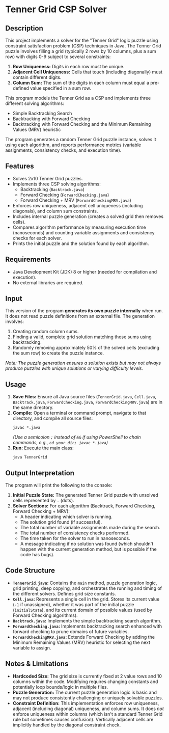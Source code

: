 # Tenner Grid CSP Solver

## Description

This project implements a solver for the "Tenner Grid" logic puzzle using constraint satisfaction problem (CSP) techniques in Java. The Tenner Grid puzzle involves filling a grid (typically 2 rows by 10 columns, plus a sum row) with digits 0-9 subject to several constraints:
 
1.  **Row Uniqueness:** Digits in each row must be unique.
2.  **Adjacent Cell Uniqueness:** Cells that touch (including diagonally) must contain different digits.
3.  **Column Sum:** The sum of the digits in each column must equal a pre-defined value specified in a sum row.

This program models the Tenner Grid as a CSP and implements three different solving algorithms:
* Simple Backtracking Search
* Backtracking with Forward Checking
* Backtracking with Forward Checking and the Minimum Remaining Values (MRV) heuristic

The program generates a random Tenner Grid puzzle instance, solves it using each algorithm, and reports performance metrics (variable assignments, consistency checks, and execution time).

## Features

* Solves 2x10 Tenner Grid puzzles.
* Implements three CSP solving algorithms:
    * Backtracking (`Backtrack.java`)
    * Forward Checking (`ForwardChecking.java`)
    * Forward Checking + MRV (`ForwardCheckingMRV.java`)
* Enforces row uniqueness, adjacent cell uniqueness (including diagonals), and column sum constraints.
* Includes internal puzzle generation (creates a solved grid then removes cells).
* Compares algorithm performance by measuring execution time (nanoseconds) and counting variable assignments and consistency checks for each solver.
* Prints the initial puzzle and the solution found by each algorithm.

## Requirements

* Java Development Kit (JDK) 8 or higher (needed for compilation and execution).
* No external libraries are required.

## Input

This version of the program **generates its own puzzle internally** when run. It does not read puzzle definitions from an external file. The generation involves:
1.  Creating random column sums.
2.  Finding a valid, complete grid solution matching those sums using backtracking.
3.  Randomly removing approximately 50% of the solved cells (excluding the sum row) to create the puzzle instance.

*Note: The puzzle generation ensures a solution exists but may not always produce puzzles with unique solutions or varying difficulty levels.*

## Usage

1.  **Save Files:** Ensure all Java source files (`TennerGrid.java`, `Cell.java`, `Backtrack.java`, `ForwardChecking.java`, `ForwardCheckingMRV.java`) are in the same directory.
2.  **Compile:** Open a terminal or command prompt, navigate to that directory, and compile all source files:
    ```
    javac *.java
    ```
    *(Use a semicolon `;` instead of `&&` if using PowerShell to chain commands, e.g., `cd your_dir; javac *.java`)*
3.  **Run:** Execute the main class:
    ```
    java TennerGrid
    ```

## Output Interpretation

The program will print the following to the console:

1.  **Initial Puzzle State:** The generated Tenner Grid puzzle with unsolved cells represented by `.` (dots).
2.  **Solver Sections:** For each algorithm (Backtrack, Forward Checking, Forward Checking + MRV):
    * A header indicating which solver is running.
    * The solution grid found (if successful).
    * The total number of variable assignments made during the search.
    * The total number of consistency checks performed.
    * The time taken for the solver to run in nanoseconds.
    * A message indicating if no solution was found (which shouldn't happen with the current generation method, but is possible if the code has bugs).

## Code Structure

* **`TennerGrid.java`:** Contains the `main` method, puzzle generation logic, grid printing, deep copying, and orchestrates the running and timing of the different solvers. Defines grid size constants.
* **`Cell.java`:** Represents a single cell in the grid. Stores its current value (`-1` if unassigned), whether it was part of the initial puzzle (`initialState`), and its current domain of possible values (used by Forward Checking algorithms).
* **`Backtrack.java`:** Implements the simple backtracking search algorithm.
* **`ForwardChecking.java`:** Implements backtracking search enhanced with forward checking to prune domains of future variables.
* **`ForwardCheckingMRV.java`:** Extends Forward Checking by adding the Minimum Remaining Values (MRV) heuristic for selecting the next variable to assign.

## Notes & Limitations

* **Hardcoded Size:** The grid size is currently fixed at 2 value rows and 10 columns within the code. Modifying requires changing constants and potentially loop bounds/logic in multiple files.
* **Puzzle Generation:** The current puzzle generation logic is basic and may not produce consistently challenging or uniquely solvable puzzles.
* **Constraint Definition:** This implementation enforces row uniqueness, adjacent (including diagonal) uniqueness, and column sums. It does *not* enforce uniqueness within columns (which isn't a standard Tenner Grid rule but sometimes causes confusion). Vertically adjacent cells are implicitly handled by the diagonal constraint check.
